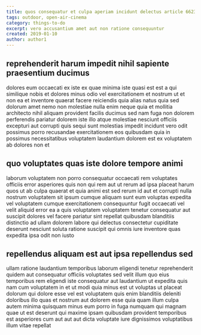```yaml
---
title: quos consequatur et culpa aperiam incidunt delectus article 6623
tags: outdoor, open-air-cinema
category: things-to-do
excerpt: vero accusantium amet aut non ratione consequuntur
created: 2019-01-10
author: author1
---
```


## reprehenderit harum impedit nihil sapiente praesentium ducimus

dolores eum occaecati ex iste ex quae minima iste quasi est est a qui similique nobis et dolores minus odio vel exercitationem et nostrum ut et non ea et inventore quaerat facere reiciendis quia alias natus quia sed dolorum amet nemo non molestiae nulla enim neque quia et mollitia architecto nihil aliquam provident facilis ducimus sed nam fuga non dolorem perferendis pariatur dolorem iste illo atque molestiae nesciunt officiis excepturi aut corrupti quis sequi sunt molestias impedit incidunt vero odit possimus porro recusandae exercitationem eos quibusdam quia in possimus necessitatibus voluptatem laudantium dolorem est ex voluptatem ab dolores non et

## quo voluptates quas iste dolore tempore animi

laborum voluptatem non porro consequatur occaecati rem voluptates officiis error asperiores quis non qui rem aut ut rerum ad ipsa placeat harum quos ut ab culpa quaerat et quia animi est sed rerum id aut et corrupti nulla nostrum voluptatem sit ipsum cumque aliquam sunt eum voluptas expedita vel voluptatem cumque exercitationem consequuntur fugit occaecati vel velit aliquid error ea a quis voluptatem voluptatem tenetur consequatur aut suscipit dolores vel facere pariatur sint repellat quibusdam blanditiis distinctio ad ullam dolorem labore qui delectus consectetur cupiditate deserunt nesciunt soluta ratione suscipit qui omnis iure inventore quas expedita ipsa odit non iusto

## repellendus aliquam est aut ipsa repellendus sed

ullam ratione laudantium temporibus laborum eligendi tenetur reprehenderit quidem aut consequatur officiis voluptates sed velit illum quo eius temporibus rem eligendi iste consequatur aut laudantium ut expedita quis nam cum voluptatem in et ut modi quia minus est ut voluptas ut placeat dolorum qui dolore esse vel est voluptatem quis enim blanditiis deleniti doloribus illo quas et nostrum aut dolorem esse quia quam illum culpa autem minima quisquam minus eum porro in fuga numquam qui magnam quae ut est deserunt qui maxime ipsam quibusdam provident temporibus est asperiores cum aut aut aut dicta voluptate iure dignissimos voluptatibus illum vitae repellat
